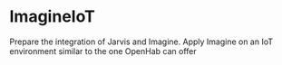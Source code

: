 # ImagineIoT

Prepare the integration of Jarvis and Imagine. Apply Imagine on an IoT environment similar to the one OpenHab can offer